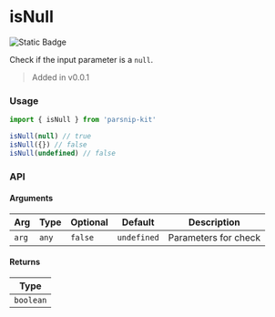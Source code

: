 # isNull
![Static Badge](https://img.shields.io/badge/Coverage-100.00%-FF8C00)
      
Check if the input parameter is a `null`.

> Added in v0.0.1



### Usage

```ts
import { isNull } from 'parsnip-kit'

isNull(null) // true
isNull({}) // false
isNull(undefined) // false
```


### API

#### Arguments

| Arg | Type | Optional | Default | Description |
| --- | --- | --- | --- | --- |
| `arg` | `any` | `false` | `undefined` | Parameters for check |

#### Returns

| Type |
| ---  |
| `boolean`  |